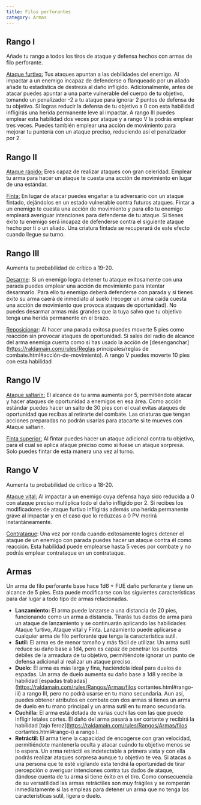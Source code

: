 ```yaml
---
title: Filos perforantes
category: Armas
---
```


## Rango I

Añade tu rango a todos los tiros de ataque y defensa hechos con armas de filo perforante.

<u>Ataque furtivo:</u> Tus ataques apuntan a las debilidades del enemigo. Al impactar a un enemigo incapaz de defenderse o flanqueado por un aliado añade tu estadística de destreza al daño infligido. Adicionalmente, antes de atacar puedes apuntar a una parte vulnerable del cuerpo de tu objetivo, tomando un penalizador -2 a tu ataque para ignorar 2 puntos de defensa de tu objetivo. Si logras reducir la defensa de tu objetivo a 0 con esta habilidad infligirás una herida permanente leve al impactar. A rango III puedes emplear esta habilidad dos veces por ataque y a rango V la podrás emplear tres veces. Puedes también emplear una acción de movimiento para mejorar tu puntería con un ataque preciso, reduciendo así el penalizador por 2.

## Rango II

<u>Ataque rápido:</u> Eres capaz de realizar ataques con gran celeridad. Emplear tu arma para hacer un ataque te cuesta una acción de movimiento en lugar de una estándar. 

<u>Finta:</u> En lugar de atacar puedes engañar a tu adversario con un ataque fintado, dejándolos en un estado vulnerable contra futuros ataques. Fintar a un enemigo te cuesta una acción de movimiento y para ello tu enemigo empleará averiguar intenciones para defenderse de tu ataque. Si tienes éxito tu enemigo será incapaz de defenderse contra el siguiente ataque hecho por ti o un aliado. Una criatura fintada se recuperará de este efecto cuando llegue su turno.

## Rango III 

Aumenta tu probabilidad de crítico a 19-20.

<u>Desarme</u>: Si un enemigo logra detener tu ataque exitosamente con una parada puedes emplear una acción de movimiento para intentar desarmarlo. Para ello tu enemigo deberá defenderse con parada y si tienes éxito su arma caerá de inmediato al suelo (recoger un arma caída cuesta una acción de movimiento que provoca ataques de oportunidad). No puedes desarmar armas más grandes que la tuya salvo que tu objetivo tenga una herida permanente en el brazo.

<u>Reposicionar</u>: Al hacer una parada exitosa puedes moverte 5 pies como reacción sin provocar ataques de oportunidad. Si sales del radio de alcance del arma enemiga cuenta como si has usado la acción de [desenganchar](https://raldamain.com/rules/Reglas principales/reglas de combate.html#acción-de-movimiento). A rango V puedes moverte 10 pies con esta habilidad

## Rango IV

<u>Ataque saltarín:</u> El alcance de tu arma aumenta por 5, permitiéndote atacar y hacer ataques de oportunidad a enemigos en esa área. Como acción estándar puedes hacer un salto de 30 pies con el cual evitas ataques de oportunidad que recibas al retirarte del combate. Las criaturas que tengan acciones preparadas no podrán usarlas para atacarte si te mueves con Ataque saltarín.

<u>Finta superior:</u> Al fintar puedes hacer un ataque adicional contra tu objetivo, para el cual se aplica ataque preciso como si fuese un ataque sorpresa. Solo puedes fintar de esta manera una vez al turno.

## Rango V 

Aumenta tu probabilidad de crítico a 18-20.

<u>Ataque vital:</u> Al impactar a un enemigo cuya defensa haya sido reducida a 0 con ataque preciso multiplica todo el daño infligido por 2. Si recibes los modificadores de ataque furtivo infligirás además una herida permanente grave al impactar y en el caso que lo reduzcas a 0 PV morirá instantáneamente.

<u>Contrataque</u>: Una vez por ronda cuando exitosamente logres detener el ataque de un enemigo con parada puedes hacer un ataque contra él como reacción. Esta habilidad puede emplearse hasta 5 veces por combate y no podrás emplear contrataque en un contrataque.

## Armas

Un arma de filo perforante base hace 1d6 + FUE daño perforante y tiene un alcance de 5 pies. Esta puede modificarse con las siguientes características para dar lugar a todo tipo de armas relacionadas.

- **Lanzamiento:** El arma puede lanzarse a una distancia de 20 pies, funcionando como un arma a distancia. Tirarás tus dados de arma para un ataque de lanzamiento y se continuarán aplicando las habilidades Ataque furtivo, Ataque vital y Finta. Lanzamiento puede aplicarse a cualquier arma de filo perforante que tenga la característica sutil.
- **Sutil:** El arma es de menor tamaño y más fácil de utilizar. Un arma sutil reduce su daño base a 1d4, pero es capaz de penetrar los puntos débiles de la armadura de tu objetivo, permitiéndote ignorar un punto de defensa adicional al realizar un ataque preciso.
- **Duelo:** El arma es más larga y fina, haciéndola ideal para duelos de espadas. Un arma de duelo aumenta su daño base a 1d8 y recibe la habilidad [espadas trabadas](https://raldamain.com/rules/Rangos/Armas/filos cortantes.html#rango-iii) a rango III, pero no podrá usarse en tu mano secundaria. Aun así, puedes obtener atributos en combate con dos armas si tienes un arma de duelo en tu mano principal y un arma sutil en tu mano secundaria.
- **Cuchilla:** El arma está dotada de varias cuchillas con las que puede infligir letales cortes. El daño del arma pasará a ser cortante y recibirá la habilidad [tajo feroz](https://raldamain.com/rules/Rangos/Armas/filos cortantes.html#rango-i) a rango I. 
- **Retráctil:** El arma tiene la capacidad de encogerse con gran velocidad, permitiéndote mantenerla oculta y atacar cuándo tu objetivo menos se lo espera. Un arma retráctil es indetectable a primera vista y con ella podrás realizar ataques sorpresa aunque tu objetivo te vea. Si atacas a una persona que te esté vigilando esta tendrá la oportunidad de tirar percepción o averiguar intenciones contra tus dados de ataque, dándose cuenta de tu arma si tiene éxito en el tiro. Como consecuencia de su versatilidad las armas retráctiles son muy frágiles y se romperán inmediatamente si las empleas para detener un arma que no tenga las características sutil, ligera o duelo.